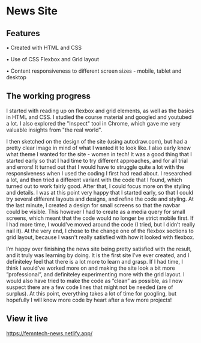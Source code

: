 # News Site

## Features

• Created with HTML and CSS

• Use of CSS Flexbox and Grid layout

• Content responsiveness to different screen sizes - mobile, tablet and desktop


## The working progress
I started with reading up on flexbox and grid elements, as well as the basics in HTML and CSS. I studied the course material and googled and youtubed a lot. I also explored the "Inspect" tool in Chrome, which gave me very valuable insights from "the real world". 


I then sketched on the design of the site (using  autodraw.com), but had a pretty clear image in mind of what I wanted it to look like. I also early knew what theme I wanted for the site - women in tech!
It was a good thing that I started early so that I had time to try different approaches, and for all trial and errors! It turned out that I would have to struggle quite a lot with the responsiveness when I used the coding I first had read about. I researched a lot, and then tried a different variant with the code that I found, which turned out to work fairly good. After that, I could focus more on the styling and details. I was at this point very happy that I started early, so that I could try several different layouts and designs, and refine the code and styling. At the last minute, I created a design for small screens so that the navbar could be visible. This however I had to create as a media query for small screens, which meant that the code would no longer be strict mobile first. If I had more time, I would’ve moved around the code (I tried, but I didn’t really nail it). At the very end, I chose to the change one of the flexbox sections to grid layout, because I wasn't really satisfied with how it looked with flexbox. 

I’m happy over finishing the news site being pretty satisfied with the result, and it truly was learning by doing. It is the first site I’ve ever created, and I definiteley feel that there is a lot more to learn and grasp. If I had time, I think I would’ve worked more on and making the site look a bit more ”professional”, and definiteley experimenting more with the grid layout. I would also have tried to make the code as ”clean” as possible, as I now suspect there are a few code lines that might not be needed (are of surplus). At this point, everything takes a lot of time for googling, but hopefully I will know more code by heart after a few more projects!

## View it live

https://femntech-news.netlify.app/